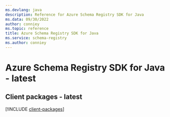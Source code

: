 ```yaml
---
ms.devlang: java
description: Reference for Azure Schema Registry SDK for Java
ms.data: 09/30/2022
author: conniey
ms.topic: reference
title: Azure Schema Registry SDK for Java
ms.service: schema-registry
ms.author: conniey
---
```

# Azure Schema Registry SDK for Java - latest

## Client packages - latest
[!INCLUDE [client-packages](schema-registry-client-index.md)]